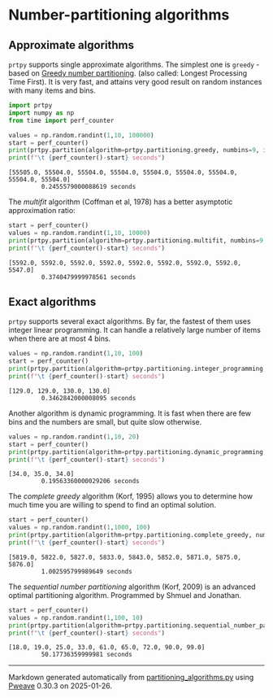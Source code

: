 # Number-partitioning algorithms

## Approximate algorithms
`prtpy` supports single approximate algorithms. 
The simplest one is `greedy` - based on [Greedy number partitioning](https://en.wikipedia.org/wiki/Greedy_number_partitioning).
(also called: Longest Processing Time First).
It is very fast, and attains very good result on random instances with many items and bins.


```python
import prtpy
import numpy as np
from time import perf_counter

values = np.random.randint(1,10, 100000)
start = perf_counter()
print(prtpy.partition(algorithm=prtpy.partitioning.greedy, numbins=9, items=values, outputtype=prtpy.out.Sums))
print(f"\t {perf_counter()-start} seconds")
```

```
[55505.0, 55504.0, 55504.0, 55504.0, 55504.0, 55504.0, 55504.0,
55504.0, 55504.0]
         0.2455579000088619 seconds
```



The *multifit* algorithm (Coffman et al, 1978) has a better asymptotic approximation ratio:

```python
start = perf_counter()
values = np.random.randint(1,10, 10000)
print(prtpy.partition(algorithm=prtpy.partitioning.multifit, numbins=9, items=values, outputtype=prtpy.out.Sums))
print(f"\t {perf_counter()-start} seconds")
```

```
[5592.0, 5592.0, 5592.0, 5592.0, 5592.0, 5592.0, 5592.0, 5592.0,
5547.0]
         0.3740479999978561 seconds
```



## Exact algorithms
`prtpy` supports several exact algorithms. By far, the fastest of them uses integer linear programming.
It can handle a relatively large number of items when there are at most 4 bins.

```python
values = np.random.randint(1,10, 100)
start = perf_counter()
print(prtpy.partition(algorithm=prtpy.partitioning.integer_programming, numbins=4, items=values, outputtype=prtpy.out.Sums))
print(f"\t {perf_counter()-start} seconds")
```

```
[129.0, 129.0, 130.0, 130.0]
         0.3462842000008095 seconds
```



Another algorithm is dynamic programming. It is fast when there are few bins and the numbers are small, but quite slow otherwise.

```python
values = np.random.randint(1,10, 20)
start = perf_counter()
print(prtpy.partition(algorithm=prtpy.partitioning.dynamic_programming, numbins=3, items=values, outputtype=prtpy.out.Sums))
print(f"\t {perf_counter()-start} seconds")
```

```
[34.0, 35.0, 34.0]
         0.19563360000029206 seconds
```



The *complete greedy* algorithm (Korf, 1995) allows you to determine how much time you are willing to spend to find an optimal solution.

```python
start = perf_counter()
values = np.random.randint(1,1000, 100)
print(prtpy.partition(algorithm=prtpy.partitioning.complete_greedy, numbins=9, items=values, outputtype=prtpy.out.Sums, time_limit=1))
print(f"\t {perf_counter()-start} seconds")
```

```
[5819.0, 5822.0, 5827.0, 5833.0, 5843.0, 5852.0, 5871.0, 5875.0,
5876.0]
         1.002595799989649 seconds
```



The *sequential number partitioning* algorithm (Korf, 2009) is an advanced optimal partitioning algorithm. Programmed by Shmuel and Jonathan.

```python
start = perf_counter()
values = np.random.randint(1,100, 10)
print(prtpy.partition(algorithm=prtpy.partitioning.sequential_number_partitioning, numbins=9, items=values, outputtype=prtpy.out.Sums))
print(f"\t {perf_counter()-start} seconds")
```

```
[18.0, 19.0, 25.0, 33.0, 61.0, 65.0, 72.0, 90.0, 99.0]
         50.17736359999981 seconds
```


---
Markdown generated automatically from [partitioning_algorithms.py](partitioning_algorithms.py) using [Pweave](http://mpastell.com/pweave) 0.30.3 on 2025-01-26.
